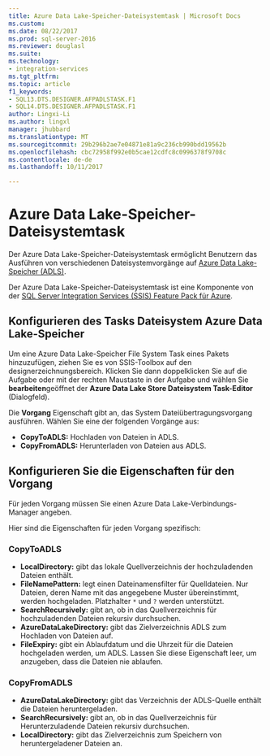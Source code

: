 ```yaml
---
title: Azure Data Lake-Speicher-Dateisystemtask | Microsoft Docs
ms.custom: 
ms.date: 08/22/2017
ms.prod: sql-server-2016
ms.reviewer: douglasl
ms.suite: 
ms.technology:
- integration-services
ms.tgt_pltfrm: 
ms.topic: article
f1_keywords:
- SQL13.DTS.DESIGNER.AFPADLSTASK.F1
- SQL14.DTS.DESIGNER.AFPADLSTASK.F1
author: Lingxi-Li
ms.author: lingxl
manager: jhubbard
ms.translationtype: MT
ms.sourcegitcommit: 29b296b2ae7e04871e81a9c236cb990bdd19562b
ms.openlocfilehash: cbc72958f992e0b5cae12cdfc8c0996378f9708c
ms.contentlocale: de-de
ms.lasthandoff: 10/11/2017

---
```

# <a name="azure-data-lake-store-file-system-task"></a>Azure Data Lake-Speicher-Dateisystemtask

Der Azure Data Lake-Speicher-Dateisystemtask ermöglicht Benutzern das Ausführen von verschiedenen Dateisystemvorgänge auf [Azure Data Lake-Speicher (ADLS)](https://azure.microsoft.com/services/data-lake-store/).

Der Azure Data Lake-Speicher-Dateisystemtask ist eine Komponente von der [SQL Server Integration Services (SSIS) Feature Pack für Azure](../../integration-services/azure-feature-pack-for-integration-services-ssis.md).

## <a name="configure-the-azure-data-lake-store-file-system-task"></a>Konfigurieren des Tasks Dateisystem Azure Data Lake-Speicher

Um eine Azure Data Lake-Speicher File System Task eines Pakets hinzuzufügen, ziehen Sie es von SSIS-Toolbox auf den designerzeichnungsbereich. Klicken Sie dann doppelklicken Sie auf die Aufgabe oder mit der rechten Maustaste in der Aufgabe und wählen Sie **bearbeiten**geöffnet der **Azure Data Lake Store Dateisystem Task-Editor** (Dialogfeld).

Die **Vorgang** Eigenschaft gibt an, das System Dateiübertragungsvorgang ausführen. Wählen Sie eine der folgenden Vorgänge aus:

- **CopyToADLS:** Hochladen von Dateien in ADLS.
- **CopyFromADLS:** Herunterladen von Dateien aus ADLS.

## <a name="configure-the-properties-for-the-operation"></a>Konfigurieren Sie die Eigenschaften für den Vorgang
Für jeden Vorgang müssen Sie einen Azure Data Lake-Verbindungs-Manager angeben.

Hier sind die Eigenschaften für jeden Vorgang spezifisch:

### <a name="copytoadls"></a>CopyToADLS
- **LocalDirectory:** gibt das lokale Quellverzeichnis der hochzuladenden Dateien enthält.
- **FileNamePattern:** legt einen Dateinamensfilter für Quelldateien. Nur Dateien, deren Name mit das angegebene Muster übereinstimmt, werden hochgeladen. Platzhalter `*` und `?` werden unterstützt.
- **SearchRecursively:** gibt an, ob in das Quellverzeichnis für hochzuladenden Dateien rekursiv durchsuchen.
- **AzureDataLakeDirectory:** gibt das Zielverzeichnis ADLS zum Hochladen von Dateien auf.
- **FileExpiry:** gibt ein Ablaufdatum und die Uhrzeit für die Dateien hochgeladen werden, um ADLS. Lassen Sie diese Eigenschaft leer, um anzugeben, dass die Dateien nie ablaufen.

### <a name="copyfromadls"></a>CopyFromADLS
- **AzureDataLakeDirectory:** gibt das Verzeichnis der ADLS-Quelle enthält die Dateien heruntergeladen.
- **SearchRecursively:** gibt an, ob in das Quellverzeichnis für Herunterzuladende Dateien rekursiv durchsuchen.
- **LocalDirectory:** gibt das Zielverzeichnis zum Speichern von heruntergeladener Dateien an.
